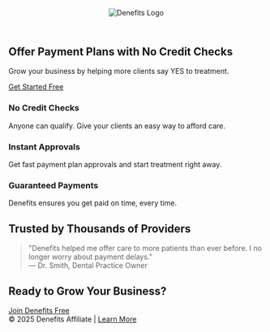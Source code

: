 <html lang="en">
<head>
  <meta charset="UTF-8">
  <meta name="viewport" content="width=device-width, initial-scale=1.0">
  <title>Affordable Payment Plans | Denefits</title>
  <meta name="description" content="Help patients afford treatment with no credit check financing. Join Denefits today.">
  <link rel="stylesheet" href="https://cdnjs.cloudflare.com/ajax/libs/tailwindcss/2.2.19/tailwind.min.css">
</head>
<body class="bg-gray-50 text-gray-800">
  <!-- Header -->
  <header class="bg-white shadow-md p-6 flex justify-center">
    <img src="./denefits-logo.jpg" alt="Denefits Logo" class="h-10 mx-auto">
  </header>

  <!-- Hero Section -->
  <section class="text-center py-12 px-4 bg-gradient-to-r from-blue-500 to-blue-700 text-white">
    <h1 class="text-3xl md:text-5xl font-bold mb-4">Offer Payment Plans with No Credit Checks</h1>
    <p class="text-lg md:text-xl mb-6">Grow your business by helping more clients say YES to treatment.</p>
    <a href="https://business.denefits.com/register?partner=ANST447&utm_source=linkedin&utm_medium=landingpage&utm_campaign=denefits_affiliate"
       class="bg-white text-blue-700 font-bold py-3 px-8 rounded-full shadow-lg hover:bg-gray-100 transition">
       Get Started Free
    </a>
  </section>

  <!-- Benefits Section -->
  <section class="max-w-5xl mx-auto py-12 px-4 grid md:grid-cols-3 gap-8">
    <div class="bg-white shadow-md p-6 rounded-xl">
      <h3 class="text-xl font-semibold mb-2">No Credit Checks</h3>
      <p>Anyone can qualify. Give your clients an easy way to afford care.</p>
    </div>
    <div class="bg-white shadow-md p-6 rounded-xl">
      <h3 class="text-xl font-semibold mb-2">Instant Approvals</h3>
      <p>Get fast payment plan approvals and start treatment right away.</p>
    </div>
    <div class="bg-white shadow-md p-6 rounded-xl">
      <h3 class="text-xl font-semibold mb-2">Guaranteed Payments</h3>
      <p>Denefits ensures you get paid on time, every time.</p>
    </div>
  </section>

  <!-- Social Proof / Testimonials -->
  <section class="bg-gray-100 py-12 px-4">
    <div class="max-w-4xl mx-auto text-center">
      <h2 class="text-2xl font-bold mb-6">Trusted by Thousands of Providers</h2>
      <blockquote class="italic text-lg">"Denefits helped me offer care to more patients than ever before. I no longer worry about payment delays." <br>— Dr. Smith, Dental Practice Owner</blockquote>
    </div>
  </section>

  <!-- CTA Section -->
  <section class="text-center py-12 px-4">
    <h2 class="text-2xl font-bold mb-4">Ready to Grow Your Business?</h2>
    <a href="https://business.denefits.com/register?partner=ANST447&utm_source=linkedin&utm_medium=landingpage&utm_campaign=denefits_affiliate"
       class="bg-blue-600 text-white font-bold py-3 px-8 rounded-full shadow-lg hover:bg-blue-700 transition">
       Join Denefits Free
    </a>
  </section>

  <!-- Footer -->
  <footer class="bg-gray-900 text-gray-300 text-center p-6 text-sm">
    © 2025 Denefits Affiliate | <a href="https://www.denefits.com" class="underline hover:text-white">Learn More</a>
  </footer>
</body>
</html>
